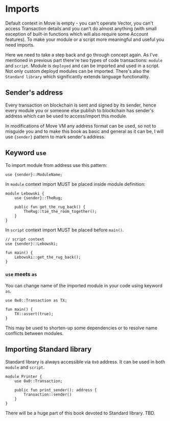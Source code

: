 # Imports

Default context in Move is empty - you can't operate Vector, you can't access Transaction details and you can't do almost anything (with small exception of built-in functions which will also require some Account features). To make your module or a script more meaningful and useful you need imports.

Here we need to take a step back and go through concept again. As I've mentioned in previous part there're two types of code transactions: `module` and `script`. Module is `deployed` and can be imported and used in a script. Not only custom deployd modules can be imported. There's also the `Standard library` which significantly extends language functionality.

## Sender's address

Every transaction on blockchain is sent and signed by its sender, hence every module you or someone else publish to blockchain has sender's address which can be used to access/import this module.

In modifications of Move VM any address format can be used, so not to misguide you and to make this book as basic and general as it can be, I will use `{sender}` pattern to mark sender's address.

## Keyword `use`

To import module from address use this pattern:
```Move
use {sender}::ModuleName;
```

In `module` context import MUST be placed inside module definition:
```Move
module Lebowski {
    use {sender}::TheRug;

    public fun get_the_rug_back() {
        TheRug::tie_the_room_together();
    }
}
```

In `script` context import MUST be placed before `main()`.
```Move
// script context
use {sender}::Lebowski;

fun main() {
    Lebowski::get_the_rug_back();
}
```

### `use` meets `as`

You can change name of the imported module in your code using keyword `as`.

```Move
use 0x0::Transaction as TX;

fun main() {
    TX::assert(true);
}
```

This may be used to shorten-up some dependencies or to resolve name conflicts between modules.

## Importing Standard library

Standard library is always accessible via `0x0` address. It can be used in both `module` and `script`.
```Move
module Printer {
    use 0x0::Transaction;

    public fun print_sender(): address {
        Transaction::sender()
    }
}
```

There will be a huge part of this book devoted to Standard library. TBD.

